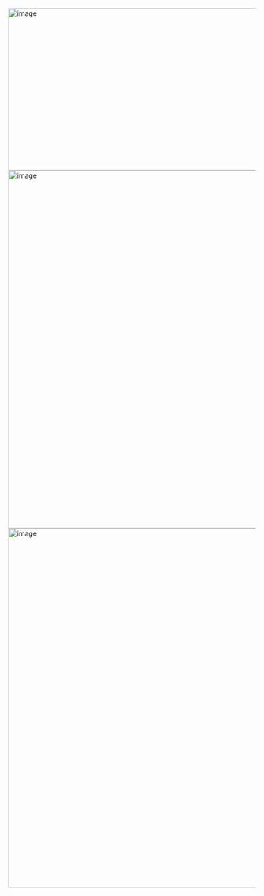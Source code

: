 <img width="1294" height="330" alt="image" src="https://github.com/user-attachments/assets/71c7c157-b5cc-4a20-b38a-4bf3c4af6190" />  
<img width="1111" height="728" alt="image" src="https://github.com/user-attachments/assets/486c8fd7-2643-4385-a824-8e550ab54a6d" />  
<img width="1098" height="731" alt="image" src="https://github.com/user-attachments/assets/575b52d2-edfd-448e-b6b5-95f1c84f5a0e" />

